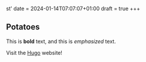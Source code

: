 st'
date = 2024-01-14T07:07:07+01:00
draft = true
+++
## Potatoes

This is **bold** text, and this is *emphasized* text.

Visit the [Hugo](https://gohugo.io) website!
